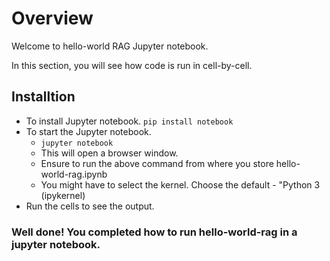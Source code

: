 # Overview

Welcome to hello-world RAG Jupyter notebook.

In this section, you will see how code is run in cell-by-cell.

## Installtion

- To install Jupyter notebook.
    `pip install notebook`
- To start the Jupyter notebook.
  - `jupyter notebook`
  - This will open a browser window. 
  - Ensure to run the above command from where you store hello-world-rag.ipynb
  - You might have to select the kernel. Choose the default - "Python 3 (ipykernel)
- Run the cells to see the output. 

### Well done! You completed how to run hello-world-rag in a jupyter notebook.